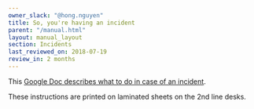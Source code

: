 ```yaml
---
owner_slack: "@hong.nguyen"
title: So, you're having an incident
parent: "/manual.html"
layout: manual_layout
section: Incidents
last_reviewed_on: 2018-07-19
review_in: 2 months
---
```


This [Google Doc describes what to do in case of an incident][doc].

These instructions are printed on laminated sheets on the 2nd line desks.

[doc]: https://docs.google.com/document/d/1ty12B5eBWB9YSfnD9xY1mr5rtTQxdNxRdmEGgibilN0/edit
